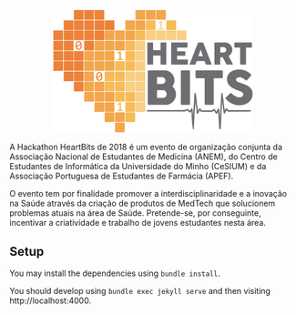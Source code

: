 <p align="center">
  <a href="http://heartbits.pt" target="_blank">
    <img src="img/logo_grey.png" alt="HeartBits" width="350">
  </a>
  <br>
</p>

A Hackathon HeartBits de 2018 é um evento de organização conjunta da Associação
Nacional de Estudantes de Medicina (ANEM), do Centro de Estudantes de
Informática da Universidade do Minho (CeSIUM) e da Associação Portuguesa de
Estudantes de Farmácia (APEF).

O evento tem por finalidade promover a interdisciplinaridade e a inovação na
Saúde através da criação de produtos de MedTech que solucionem problemas atuais
na área de Saúde. Pretende-se, por conseguinte, incentivar a criatividade e
trabalho de jovens estudantes nesta área.

## Setup

You may install the dependencies using `bundle install`.

You should develop using `bundle exec jekyll serve` and then visiting
http://localhost:4000.
